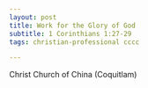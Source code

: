 ```yaml
---
layout: post
title: Work for the Glory of God
subtitle: 1 Corinthians 1:27-29
tags: christian-professional cccc

---
```

Christ Church of China (Coquitlam)

